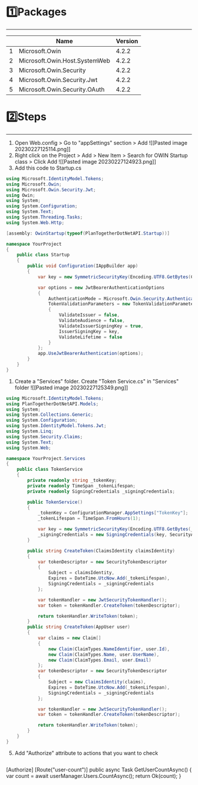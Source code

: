 # 1️⃣Packages
---
| | Name | Version |
|-|-|-|
|1| Microsoft.Owin | 4.2.2 |
|2| Microsoft.Owin.Host.SystemWeb| 4.2.2|
|3| Microsoft.Owin.Security| 4.2.2|
|4| Microsoft.Owin.Security.Jwt| 4.2.2|
|5| Microsoft.Owin.Security.OAuth| 4.2.2|

# 2️⃣Steps
---
1. Open Web.config > Go to "appSettings" section > Add ![[Pasted image 20230227125114.png]]
2. Right click on the Project > Add > New Item > Search for OWIN Startup class > Click Add ![[Pasted image 20230227124923.png]]
3. Add this code to Startup.cs

```csharp
using Microsoft.IdentityModel.Tokens;
using Microsoft.Owin;
using Microsoft.Owin.Security.Jwt;
using Owin;
using System;
using System.Configuration;
using System.Text;
using System.Threading.Tasks;
using System.Web.Http;

[assembly: OwinStartup(typeof(PlanTogetherDotNetAPI.Startup))]

namespace YourProject
{
    public class Startup
    {
        public void Configuration(IAppBuilder app)
        {
            var key = new SymmetricSecurityKey(Encoding.UTF8.GetBytes(ConfigurationManager.AppSettings["TokenKey"]));

            var options = new JwtBearerAuthenticationOptions
            {
                AuthenticationMode = Microsoft.Owin.Security.AuthenticationMode.Active,
                TokenValidationParameters = new TokenValidationParameters
                {
                    ValidateIssuer = false,
                    ValidateAudience = false,
                    ValidateIssuerSigningKey = true,
                    IssuerSigningKey = key,
                    ValidateLifetime = false
                }
            };
            app.UseJwtBearerAuthentication(options);
        }
    }
}

```
1. Create a "Services" folder. Create "Token Service.cs" in "Services" folder
   ![[Pasted image 20230227125349.png]]
```csharp
using Microsoft.IdentityModel.Tokens;
using PlanTogetherDotNetAPI.Models;
using System;
using System.Collections.Generic;
using System.Configuration;
using System.IdentityModel.Tokens.Jwt;
using System.Linq;
using System.Security.Claims;
using System.Text;
using System.Web;

namespace YourProject.Services
{
    public class TokenService
    {
        private readonly string _tokenKey;
        private readonly TimeSpan _tokenLifespan;
        private readonly SigningCredentials _signingCredentials;

        public TokenService()
        {
            _tokenKey = ConfigurationManager.AppSettings["TokenKey"];
            _tokenLifespan = TimeSpan.FromHours(1);

            var key = new SymmetricSecurityKey(Encoding.UTF8.GetBytes(_tokenKey));
            _signingCredentials = new SigningCredentials(key, SecurityAlgorithms.HmacSha256Signature);
        }

        public string CreateToken(ClaimsIdentity claimsIdentity)
        {
            var tokenDescriptor = new SecurityTokenDescriptor
            {
                Subject = claimsIdentity,
                Expires = DateTime.UtcNow.Add(_tokenLifespan),
                SigningCredentials = _signingCredentials
            };

            var tokenHandler = new JwtSecurityTokenHandler();
            var token = tokenHandler.CreateToken(tokenDescriptor);

            return tokenHandler.WriteToken(token);
        }
        public string CreateToken(AppUser user)
        {
            var claims = new Claim[]
            {
                new Claim(ClaimTypes.NameIdentifier, user.Id),
                new Claim(ClaimTypes.Name, user.UserName),
                new Claim(ClaimTypes.Email, user.Email)
            };
            var tokenDescriptor = new SecurityTokenDescriptor
            {
                Subject = new ClaimsIdentity(claims),
                Expires = DateTime.UtcNow.Add(_tokenLifespan),
                SigningCredentials = _signingCredentials
            };

            var tokenHandler = new JwtSecurityTokenHandler();
            var token = tokenHandler.CreateToken(tokenDescriptor);

            return tokenHandler.WriteToken(token);
        }
    }
}
```
5. Add "Authorize" attribute to actions that you want to check
   ```csharp
[Authorize]
[Route("user-count")]
public async Task<IHttpActionResult> GetUserCountAsync()
{
	var count = await userManager.Users.CountAsync();
	return Ok(count);
}
```
